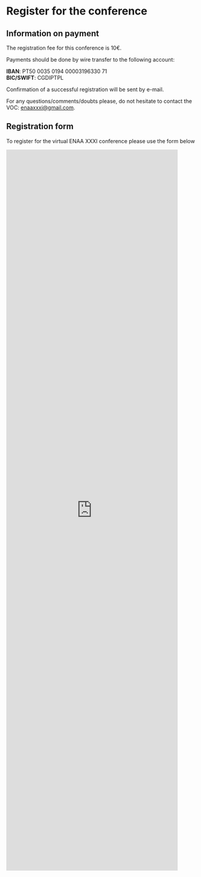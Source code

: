 # Register for the conference

## Information on payment

The registration fee for this conference is 10€. 

Payments should be done by wire transfer to the following account:

**IBAN**: PT50 0035 0194 00003196330 71 <br>
**BIC/SWIFT**: CGDIPTPL

Confirmation of a successful registration will be sent by e-mail.

For any questions/comments/doubts please, do not hesitate to contact the VOC: [enaaxxxi@gmail.com](mailto:enaaxxxi@gmail.com).
## Registration form

To register for the virtual ENAA XXXI conference please use the form below

<iframe src="https://docs.google.com/forms/d/e/1FAIpQLSd-cy_SoJ8kA2pAlqOm2WV3P7CbXE-bONxLmA2FlzOWZJ8SMw/viewform?embedded=true" width="90%" height="1910" frameborder="0" marginheight="0" marginwidth="0">Loading…</iframe>